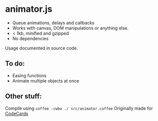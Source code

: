 animator.js
===========

* Queue animations, delays and callbacks
* Works with canvas, DOM manipulations or anything else.
* < 1kb, minified and gzipped
* No dependencies

Usage documented in source code.

## To do:
* Easing functions
* Animate multiple objects at once

## Other stuff:
Compile using `coffee -cwbo ./ src/animator.coffee`
Originally made for [CodeCards](http://github.com/SomeHats/CodeCards/)